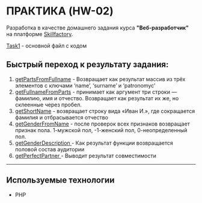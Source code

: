 # ПРАКТИКА (HW-02)
Разработка в качестве домашнего задания курса **"Веб-разработчик"** на платформе [Skillfactory](https://skillfactory.ru/).

[Task1](./Task1.php) - основной файл с кодом
## Быстрый переход к результату задания:
1. [getPartsFromFullname](https://github.com/Kub0yd/module12_practice/blob/37be12f83904d936277db826cb43c7842375cae7/Task1.php#L76-L87) - Возвращает как результат массив из трёх элементов с ключами ‘name’, ‘surname’ и ‘patronomyc’
2. [getFullnameFromParts](https://github.com/Kub0yd/module12_practice/blob/37be12f83904d936277db826cb43c7842375cae7/Task1.php#L89-L92) - принимает как аргумент три строки — фамилию, имя и отчество. Возвращает как результат их же, но склеенные через пробел.
3. [getShortName](https://github.com/Kub0yd/module12_practice/blob/37be12f83904d936277db826cb43c7842375cae7/Task1.php#L94-L100) - возвращает строку вида «Иван И.», где сокращается фамилия и отбрасывается отчество
4. [getGenderFromName](https://github.com/Kub0yd/module12_practice/blob/37be12f83904d936277db826cb43c7842375cae7/Task1.php#L102-L129) - после проверок всех признаков возвращает признак пола. 1-мужской пол, -1-женский пол, 0-неопределенный пол.
5. [getGenderDescription ](https://github.com/Kub0yd/module12_practice/blob/37be12f83904d936277db826cb43c7842375cae7/Task1.php#L131-L160) - Как результат функции возвращается половой состав аудитории
6. [getPerfectPartner ](https://github.com/Kub0yd/module12_practice/blob/37be12f83904d936277db826cb43c7842375cae7/Task1.php#L162-L191) - Выводит результат совместимости
---

## Используемые технологии
* PHP


